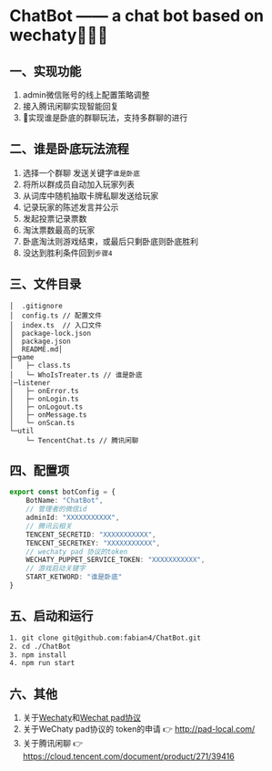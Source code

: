 # ChatBot —— a chat bot based on wechaty🚀🚀🚀
## 一、实现功能
1. admin微信账号的线上配置策略调整
2. 接入腾讯闲聊实现智能回复
3. 📌实现谁是卧底的群聊玩法，支持多群聊的进行
## 二、谁是卧底玩法流程
1. 选择一个群聊 发送关键字`谁是卧底`
2. 将所以群成员自动加入玩家列表
3. 从词库中随机抽取卡牌私聊发送给玩家
4. 记录玩家的陈述发言并公示
5. 发起投票记录票数
6. 淘汰票数最高的玩家
7. 卧底淘汰则游戏结束，或最后只剩卧底则卧底胜利
8. 没达到胜利条件回到`步骤4`
## 三、文件目录
~~~tree
│  .gitignore
│  config.ts // 配置文件
│  index.ts  // 入口文件
│  package-lock.json
│  package.json
│  README.md│
├─game
│   ├─ class.ts
│   └─ WhoIsTreater.ts // 谁是卧底
|─listener
│   ├─ onError.ts
│   ├─ onLogin.ts
│   ├─ onLogout.ts
│   ├─ onMessage.ts
│   └─ onScan.ts
└─util
    └─ TencentChat.ts // 腾讯闲聊
~~~
## 四、配置项
~~~typescript
export const botConfig = {
    BotName: "ChatBot",
    // 管理者的微信id
    adminId: "XXXXXXXXXXX",
    // 腾讯云相关
    TENCENT_SECRETID: "XXXXXXXXXXX",
    TENCENT_SECRETKEY: "XXXXXXXXXXX",
    // wechaty pad 协议的token
    WECHATY_PUPPET_SERVICE_TOKEN: "XXXXXXXXXXX",
    // 游戏启动关键字
    START_KETWORD: "谁是卧底"
}
~~~
## 五、启动和运行
~~~bash
1. git clone git@github.com:fabian4/ChatBot.git
2. cd ./ChatBot
3. npm install
4. npm run start
~~~
## 六、其他
1. 关于[Wechaty](https://github.com/wechaty/wechaty)和[Wechat pad协议](https://github.com/padlocal/wechaty-puppet-padlocal)
2. 关于WeChaty pad协议的 token的申请 👉 http://pad-local.com/
3. 关于腾讯闲聊 👉 https://cloud.tencent.com/document/product/271/39416
